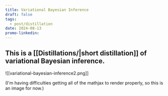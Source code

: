 ```yaml
---
title: Variational Bayesian Inference
draft: false
tags:
  - post/distillation
date: 2024-08-13
promo-linkedin:
---
```

## This is a [[Distillations/|short distillation]] of variational Bayesian inference.

![[variational-bayesian-inference2.png]]

(I'm having difficulties getting all of the mathjax to render properly, so this is an image for now.)

